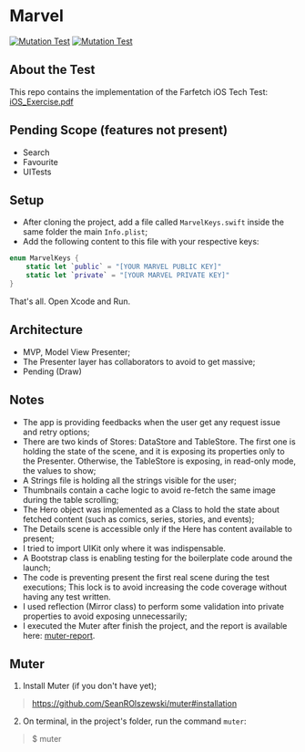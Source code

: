 # Marvel

[![Mutation Test](https://img.shields.io/badge/code%20coverage-75%25-green.svg)](./muter-report)
[![Mutation Test](https://img.shields.io/badge/mutation%20score-55%25-orange.svg)](./muter-report)


## About the Test
This repo contains the implementation of the Farfetch iOS Tech Test: <br>
[iOS_Exercise.pdf](./iOS_Exercise.pdf)

## Pending Scope **(features not present)**
- Search
- Favourite
- UITests


## Setup
- After cloning the project, add a file called `MarvelKeys.swift` inside the same folder the main `Info.plist`; 
- Add the following content to this file with your respective keys:
```swift
enum MarvelKeys {
    static let `public` = "[YOUR MARVEL PUBLIC KEY]"
    static let `private` = "[YOUR MARVEL PRIVATE KEY]"
}
```

That's all. Open Xcode and Run. 

## Architecture
- MVP, Model View Presenter;
- The Presenter layer has collaborators to avoid to get massive;
- Pending (Draw)

## Notes
- The app is providing feedbacks when the user get any request issue and retry options;
- There are two kinds of Stores: DataStore and TableStore. The first one is holding the state of the scene, and it is exposing its properties only to the Presenter. Otherwise, the TableStore is exposing, in read-only mode, the values to show;
- A Strings file is holding all the strings visible for the user;
- Thumbnails contain a cache logic to avoid re-fetch the same image during the table scrolling;
- The Hero object was implemented as a Class to hold the state about fetched content (such as comics, series, stories, and events);
- The Details scene is accessible only if the Here has content available to present;
- I tried to import UIKit only where it was indispensable.
- A Bootstrap class is enabling testing for the  boilerplate code around the launch;
- The code is preventing present the first real scene during the test executions; This lock is to avoid increasing the code coverage without having any test written.
- I used reflection (Mirror class) to perform some validation into private properties to avoid exposing unnecessarily;
- I executed the Muter after finish the project, and the report is available here: [muter-report](./muter-report).

## Muter
1. Install Muter (if you don't have yet);
> https://github.com/SeanROlszewski/muter#installation
2. On terminal, in the project's folder, run the command `muter`:
> $ muter
